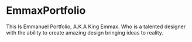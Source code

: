 # EmmaxPortfolio
This Is Emmanuel Portfolio, A.K.A King Emmax. Who is a talented designer with the ability to create amazing design bringing ideas to reality.
